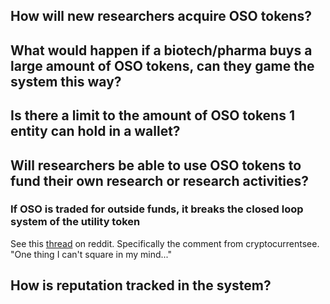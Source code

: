 ## How will new researchers acquire OSO tokens?


## What would happen if a biotech/pharma buys a large amount of OSO tokens, can they game the system this way?


## Is there a limit to the amount of OSO tokens 1 entity can hold in a wallet?


## Will researchers be able to use OSO tokens to fund their own research or research activities?

### If OSO is traded for outside funds, it breaks the closed loop system of the utility token

  See this [thread](https://www.reddit.com/r/BATProject/comments/7q1iev/do_advertisers_need_to_buy_bat_in_order_to_be/?st=JI2DLH19&sh=7c5ecbb71) on reddit.  Specifically the comment from cryptocurrentsee.
  "One thing I can't square in my mind..."


## How is reputation tracked in the system?
